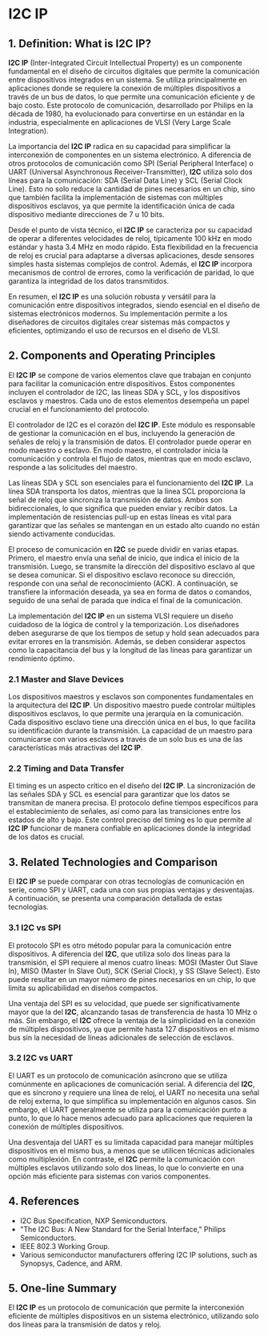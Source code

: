 # I2C IP

## 1. Definition: What is **I2C IP**?
**I2C IP** (Inter-Integrated Circuit Intellectual Property) es un componente fundamental en el diseño de circuitos digitales que permite la comunicación entre dispositivos integrados en un sistema. Se utiliza principalmente en aplicaciones donde se requiere la conexión de múltiples dispositivos a través de un bus de datos, lo que permite una comunicación eficiente y de bajo costo. Este protocolo de comunicación, desarrollado por Philips en la década de 1980, ha evolucionado para convertirse en un estándar en la industria, especialmente en aplicaciones de VLSI (Very Large Scale Integration).

La importancia del **I2C IP** radica en su capacidad para simplificar la interconexión de componentes en un sistema electrónico. A diferencia de otros protocolos de comunicación como SPI (Serial Peripheral Interface) o UART (Universal Asynchronous Receiver-Transmitter), **I2C** utiliza solo dos líneas para la comunicación: SDA (Serial Data Line) y SCL (Serial Clock Line). Esto no solo reduce la cantidad de pines necesarios en un chip, sino que también facilita la implementación de sistemas con múltiples dispositivos esclavos, ya que permite la identificación única de cada dispositivo mediante direcciones de 7 u 10 bits.

Desde el punto de vista técnico, el **I2C IP** se caracteriza por su capacidad de operar a diferentes velocidades de reloj, típicamente 100 kHz en modo estándar y hasta 3.4 MHz en modo rápido. Esta flexibilidad en la frecuencia de reloj es crucial para adaptarse a diversas aplicaciones, desde sensores simples hasta sistemas complejos de control. Además, el **I2C IP** incorpora mecanismos de control de errores, como la verificación de paridad, lo que garantiza la integridad de los datos transmitidos.

En resumen, el **I2C IP** es una solución robusta y versátil para la comunicación entre dispositivos integrados, siendo esencial en el diseño de sistemas electrónicos modernos. Su implementación permite a los diseñadores de circuitos digitales crear sistemas más compactos y eficientes, optimizando el uso de recursos en el diseño de VLSI.

## 2. Components and Operating Principles
El **I2C IP** se compone de varios elementos clave que trabajan en conjunto para facilitar la comunicación entre dispositivos. Estos componentes incluyen el controlador de I2C, las líneas SDA y SCL, y los dispositivos esclavos y maestros. Cada uno de estos elementos desempeña un papel crucial en el funcionamiento del protocolo.

El controlador de I2C es el corazón del **I2C IP**. Este módulo es responsable de gestionar la comunicación en el bus, incluyendo la generación de señales de reloj y la transmisión de datos. El controlador puede operar en modo maestro o esclavo. En modo maestro, el controlador inicia la comunicación y controla el flujo de datos, mientras que en modo esclavo, responde a las solicitudes del maestro.

Las líneas SDA y SCL son esenciales para el funcionamiento del **I2C IP**. La línea SDA transporta los datos, mientras que la línea SCL proporciona la señal de reloj que sincroniza la transmisión de datos. Ambos son bidireccionales, lo que significa que pueden enviar y recibir datos. La implementación de resistencias pull-up en estas líneas es vital para garantizar que las señales se mantengan en un estado alto cuando no están siendo activamente conducidas.

El proceso de comunicación en **I2C** se puede dividir en varias etapas. Primero, el maestro envía una señal de inicio, que indica el inicio de la transmisión. Luego, se transmite la dirección del dispositivo esclavo al que se desea comunicar. Si el dispositivo esclavo reconoce su dirección, responde con una señal de reconocimiento (ACK). A continuación, se transfiere la información deseada, ya sea en forma de datos o comandos, seguido de una señal de parada que indica el final de la comunicación.

La implementación del **I2C IP** en un sistema VLSI requiere un diseño cuidadoso de la lógica de control y la temporización. Los diseñadores deben asegurarse de que los tiempos de setup y hold sean adecuados para evitar errores en la transmisión. Además, se deben considerar aspectos como la capacitancia del bus y la longitud de las líneas para garantizar un rendimiento óptimo.

### 2.1 Master and Slave Devices
Los dispositivos maestros y esclavos son componentes fundamentales en la arquitectura del **I2C IP**. Un dispositivo maestro puede controlar múltiples dispositivos esclavos, lo que permite una jerarquía en la comunicación. Cada dispositivo esclavo tiene una dirección única en el bus, lo que facilita su identificación durante la transmisión. La capacidad de un maestro para comunicarse con varios esclavos a través de un solo bus es una de las características más atractivas del **I2C IP**.

### 2.2 Timing and Data Transfer
El timing es un aspecto crítico en el diseño del **I2C IP**. La sincronización de las señales SDA y SCL es esencial para garantizar que los datos se transmitan de manera precisa. El protocolo define tiempos específicos para el establecimiento de señales, así como para las transiciones entre los estados de alto y bajo. Este control preciso del timing es lo que permite al **I2C IP** funcionar de manera confiable en aplicaciones donde la integridad de los datos es crucial.

## 3. Related Technologies and Comparison
El **I2C IP** se puede comparar con otras tecnologías de comunicación en serie, como SPI y UART, cada una con sus propias ventajas y desventajas. A continuación, se presenta una comparación detallada de estas tecnologías.

### 3.1 I2C vs SPI
El protocolo SPI es otro método popular para la comunicación entre dispositivos. A diferencia del **I2C**, que utiliza solo dos líneas para la transmisión, el SPI requiere al menos cuatro líneas: MOSI (Master Out Slave In), MISO (Master In Slave Out), SCK (Serial Clock), y SS (Slave Select). Esto puede resultar en un mayor número de pines necesarios en un chip, lo que limita su aplicabilidad en diseños compactos.

Una ventaja del SPI es su velocidad, que puede ser significativamente mayor que la del **I2C**, alcanzando tasas de transferencia de hasta 10 MHz o más. Sin embargo, el **I2C** ofrece la ventaja de la simplicidad en la conexión de múltiples dispositivos, ya que permite hasta 127 dispositivos en el mismo bus sin la necesidad de líneas adicionales de selección de esclavos.

### 3.2 I2C vs UART
El UART es un protocolo de comunicación asíncrono que se utiliza comúnmente en aplicaciones de comunicación serial. A diferencia del **I2C**, que es síncrono y requiere una línea de reloj, el UART no necesita una señal de reloj externa, lo que simplifica su implementación en algunos casos. Sin embargo, el UART generalmente se utiliza para la comunicación punto a punto, lo que lo hace menos adecuado para aplicaciones que requieren la conexión de múltiples dispositivos.

Una desventaja del UART es su limitada capacidad para manejar múltiples dispositivos en el mismo bus, a menos que se utilicen técnicas adicionales como multiplexión. En contraste, el **I2C** permite la comunicación con múltiples esclavos utilizando solo dos líneas, lo que lo convierte en una opción más eficiente para sistemas con varios componentes.

## 4. References
- I2C Bus Specification, NXP Semiconductors.
- "The I2C Bus: A New Standard for the Serial Interface," Philips Semiconductors.
- IEEE 802.3 Working Group.
- Various semiconductor manufacturers offering I2C IP solutions, such as Synopsys, Cadence, and ARM.

## 5. One-line Summary
El **I2C IP** es un protocolo de comunicación que permite la interconexión eficiente de múltiples dispositivos en un sistema electrónico, utilizando solo dos líneas para la transmisión de datos y reloj.